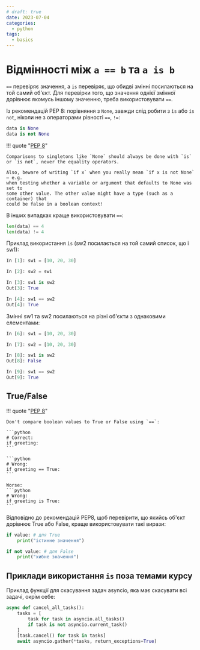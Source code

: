 ```yaml
---
# draft: true 
date: 2023-07-04
categories:
  - python
tags:
  - basics
---
```


# Відмінності між `a == b` та `a is b`

`==` перевіряє значення, а `is` перевіряє, що обидві змінні посилаються на той
самий об'єкт. Для перевірки того, що значення однієї змінної
дорівнює якомусь іншому значенню, треба використовувати `==`.

<!-- more -->

Із рекомендацій PEP 8: порівняння з `None`, завжди слід робити з `is` або `is not`, ніколи не з
операторами рівності `==`, `!=`:

```python
data is None
data is not None
```

!!! quote "[PEP 8](https://peps.python.org/pep-0008/#programming-recommendations)"

	Comparisons to singletons like `None` should always be done with `is` or `is not`, never the equality operators.

	Also, beware of writing `if x` when you really mean `if x is not None` – e.g.
    when testing whether a variable or argument that defaults to None was set to
    some other value. The other value might have a type (such as a container) that
    could be false in a boolean context!

В інших випадках краще використовувати `==`:

```python
len(data) == 4
len(data) != 4
```


Приклад використання `is` (sw2 посилається на той самий список, що і sw1):

```python
In [1]: sw1 = [10, 20, 30]

In [2]: sw2 = sw1

In [3]: sw1 is sw2
Out[3]: True

In [4]: sw1 == sw2
Out[4]: True
```

Змінні sw1 та sw2 посилаються на різні об'єкти з однаковими елементами:
```python
In [6]: sw1 = [10, 20, 30]

In [7]: sw2 = [10, 20, 30]

In [8]: sw1 is sw2
Out[8]: False

In [9]: sw1 == sw2
Out[9]: True
```


## True/False

!!! quote "[PEP 8](https://peps.python.org/pep-0008/#programming-recommendations)"

	Don't compare boolean values to True or False using `==`:

	```python
	# Correct:
    if greeting:
	```

	```python
	# Wrong:
	if greeting == True:
	```

	Worse:
	```python
	# Wrong:
	if greeting is True:
	```

Відповідно до рекомендацій PEP8, щоб перевірити, що якийсь об'єкт дорівнює True
або False, краще використовувати такі вирази:
```python
if value: # для True
    print("істинне значення")

if not value: # для False
    print("хибне значення")
```

## Приклади використання `is` поза темами курсу

Приклад функції для скасування задач asyncio, яка має скасувати всі задачі, окрім себе:

```python
async def cancel_all_tasks():
    tasks = [
        task for task in asyncio.all_tasks()
        if task is not asyncio.current_task()
    ]
    [task.cancel() for task in tasks]
    await asyncio.gather(*tasks, return_exceptions=True)
```


